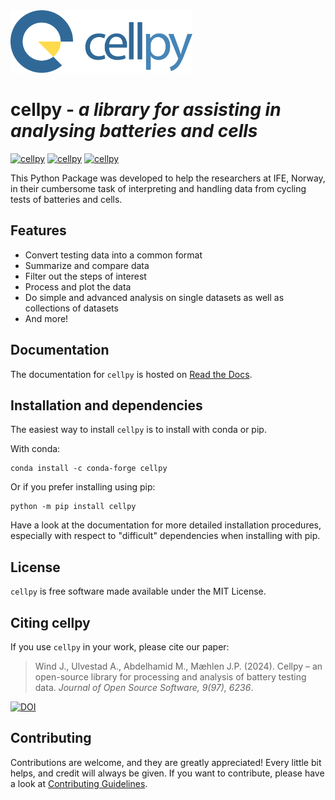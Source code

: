 <img src="https://raw.githubusercontent.com/jepegit/cellpy/master/docs/_static/cellpy-icon-long.svg" height="100" alt="cellpy-icon">

# **cellpy** - *a library for assisting in analysing batteries and cells*


[![cellpy](https://img.shields.io/pypi/v/cellpy.svg)](https://pypi.python.org/pypi/cellpy)
[![cellpy](https://readthedocs.org/projects/cellpy/badge/?version=latest)](https://cellpy.readthedocs.io/en/latest/?badge=latest)
[![cellpy](https://static.pepy.tech/badge/cellpy)](https://pepy.tech/project/cellpy)

This Python Package was developed to help the
researchers at IFE, Norway, in their cumbersome task of
interpreting and handling data from cycling tests of batteries and cells.

## Features

* Convert testing data into a common format
* Summarize and compare data
* Filter out the steps of interest
* Process and plot the data
* Do simple and advanced analysis on single datasets as well as collections of datasets
* And more!

## Documentation

The documentation for ``cellpy`` is hosted on [Read the Docs](https://cellpy.readthedocs.io).

## Installation and dependencies

The easiest way to install ``cellpy`` is to install with conda or pip.

With conda:

```
conda install -c conda-forge cellpy
```

Or if you prefer installing using pip:

```
python -m pip install cellpy
```

Have a look at the documentation for more detailed installation procedures, especially
with respect to "difficult" dependencies when installing with pip.

## License

``cellpy`` is free software made available under the MIT License.

## Citing cellpy

If you use ``cellpy`` in your work, please cite our paper:

> Wind J., Ulvestad A., Abdelhamid M., Mæhlen J.P. (2024). Cellpy – an open-source library for processing and analysis of battery testing data. _Journal of Open Source Software, 9(97), 6236_.

[![DOI](https://joss.theoj.org/papers/10.21105/joss.06236/status.svg)](https://doi.org/10.21105/joss.06236)

## Contributing

Contributions are welcome, and they are greatly appreciated! Every
little bit helps, and credit will always be given. If you want to contribute,
please have a look at [Contributing Guidelines](CONTRIBUTING.md).
